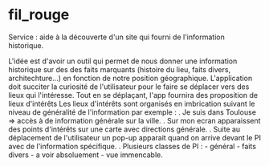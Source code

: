 # fil_rouge

Service : aide à la découverte d'un site qui fourni de l'information historique.

L'idée est d'avoir un outil qui permet de nous donner une information historique sur des des faits marquants (histoire du lieu, faits divers, architechture...) en fonction de notre position géographique.
L'application doit succiter la curiosité de l'utilisateur pour le faire se déplacer vers des lieux qui l'intéresse. 
Tout en se déplaçant, l'app fournira des proposition de lieux d'intérêts
Les lieux d'intérêts sont organisés en imbrication suivant le niveau de généralité de l'information par exemple : 
  . Je suis dans Toulouse => accès à de information générale sur la ville.
  . Sur mon ecran apparaissent des points d'intérêts sur une carte avec directions générale. 
  . Suite au déplacement de l'utilisateur un pop-up apparait quand on arrive devant le PI avec de l'information spécifique.
  . Plusieurs classes de PI :
      - général
      - faits divers
      - a voir absoluement
      - vue immencable.
    


	
